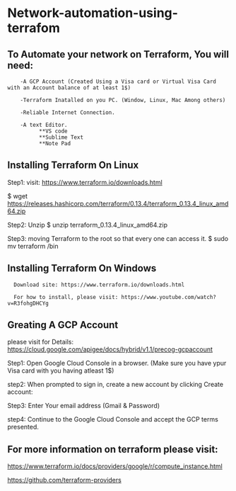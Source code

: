 # Network-automation-using-terrafom

## To Automate your network on Terraform, You will need:
        -A GCP Account (Created Using a Visa card or Virtual Visa Card with an Account balance of at least 1$)

        -Terraform Inatalled on you PC. (Window, Linux, Mac Among others)

        -Reliable Internet Connection.

        -A text Editor. 
              **VS code
              **Sublime Text
              **Note Pad

## Installing Terraform On Linux
        
Step1: visit:   https://www.terraform.io/downloads.html

$   wget https://releases.hashicorp.com/terraform/0.13.4/terraform_0.13.4_linux_amd64.zip

Step2: Unzip
$   unzip terraform_0.13.4_linux_amd64.zip

Step3: moving Terraform to the root so that every one can access it.
$  sudo mv terraform /bin

## Installing Terraform On Windows
      Download site: https://www.terraform.io/downloads.html

      For how to install, please visit: https://www.youtube.com/watch?v=R3fohgDHCYg


## Greating A GCP Account
please visit for Details: https://cloud.google.com/apigee/docs/hybrid/v1.1/precog-gcpaccount

Step1: Open Google Cloud Console in a browser. (Make sure you have ypur Visa card with you having atleast 1$)

step2: When prompted to sign in, create a new account by clicking Create account:

Step3: Enter Your email address (Gmail & Password)

step4: Continue to the Google Cloud Console and accept the GCP terms presented.


## For more information on terraform please visit:

https://www.terraform.io/docs/providers/google/r/compute_instance.html

https://github.com/terraform-providers 



       

